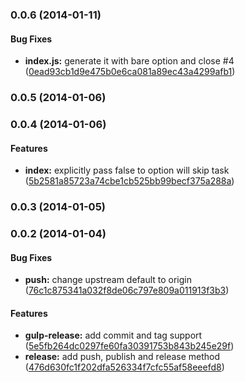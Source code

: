 <a name="0.0.6"></a>
### 0.0.6 (2014-01-11)


#### Bug Fixes

* **index.js:** generate it with bare option and close #4 ([0ead93cb1d9e475b0e6ca081a89ec43a4299afb1](https://github.com/tomchentw/gulp-release/commit/0ead93cb1d9e475b0e6ca081a89ec43a4299afb1))


<a name="0.0.5"></a>
### 0.0.5 (2014-01-06)


<a name="0.0.4"></a>
### 0.0.4 (2014-01-06)


#### Features

* **index:** explicitly pass false to option will skip task ([5b2581a85723a74cbe1cb525bb99becf375a288a](https://github.com/tomchentw/gulp-release/commit/5b2581a85723a74cbe1cb525bb99becf375a288a))


<a name="0.0.3"></a>
### 0.0.3 (2014-01-05)


<a name="0.0.2"></a>
### 0.0.2 (2014-01-04)


#### Bug Fixes

* **push:** change upstream default to origin ([76c1c875341a032f8de06c797e809a011913f3b3](https://github.com/tomchentw/gulp-release/commit/76c1c875341a032f8de06c797e809a011913f3b3))


#### Features

* **gulp-release:** add commit and tag support ([5e5fb264dc0297fe60fa30391753b843b245e29f](https://github.com/tomchentw/gulp-release/commit/5e5fb264dc0297fe60fa30391753b843b245e29f))
* **release:** add push, publish and release method ([476d630fc1f202dfa526334f7cfc55af58eeefd8](https://github.com/tomchentw/gulp-release/commit/476d630fc1f202dfa526334f7cfc55af58eeefd8))


